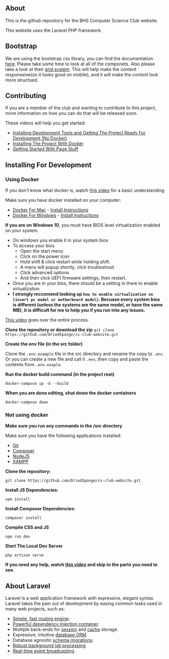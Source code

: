 ## About
This is the github repository for the BHS Computer Science Club website.

This website uses the Laravel PHP framework.


## Bootstrap
We are using the bootstrap css library, you can find the documentation [here](https://v5.getbootstrap.com/docs/5.0/getting-started/introduction/). Please take some time to look at all of the componets. Also please take a look at their [grid system](https://v5.getbootstrap.com/docs/5.0/layout/grid/). This will help make the content responseive(so it looks good on mobile), and it will make the content look more structued.

## Contributing
If you are a member of the club and wanting to contribute to this project, more information on how you can do that will be released soon.

These videos will help you get started:
- [Installing Development Tools and Getting The Project Ready For Development (No Docker)](https://www.youtube.com/watch?v=pEJEi8trSpc)
- [Installing The Project With Docker](https://youtu.be/0muvVhhZBHk)
- [Getting Started With Page Stuff](https://www.youtube.com/watch?v=d9kfCARLCR8)


## Installing For Development


### Using Docker
If you don't know what docker is, watch [this video](https://www.youtube.com/watch?v=Gjnup-PuquQ) for a basic understanding 

Make sure you have docker installed on your computer:
- [Docker For Mac](https://hub.docker.com/editions/community/docker-ce-desktop-mac/) - [Install Instructions](https://docs.docker.com/docker-for-mac/install/)
- [Docker For Windows](https://hub.docker.com/editions/community/docker-ce-desktop-windows/) - [Install Instructions](https://docs.docker.com/docker-for-windows/install/)

**If you are on Windows 10**, you must have BIOS level virtualization enabled on your system.
- On windows you enable it in your system bios 
- To access your bios
    - Open the start menu
    - Click on the power icon
    - Hold shift & click restart while holding shift.
    - A menu will popup shortly, click troubleshoot
    - Click advanced options
    - And then click UEFI firmware settings, then restart.
- Once you are in your bios, there should be a setting in there to enable virtualization
- **I strongly reccomend looking up `how to enable virtualization on {insert pc model or motherboard model}`. Becuase every system bios is different (unless the systems are the same model, or have the same MB), it is difficult for me to help you if you run into any issues.**

[This video](https://youtu.be/0muvVhhZBHk) goes over the entire process.

**Clone the repository or download the zip**
`git clone https://github.com/DriedSponge/cs-club-website.git`

**Create the env file (in the src folder)**

Clone the `.env.example` file in the src directory and rename the copy to `.env`. Or you can create a new file and call it `.env`, then copy and paste the contents from `.env.exaple`.

**Run the docker build command (in the project root)**

`docker-compose up -d --build`

**When you are done editing, shut down the docker containers**

`docker-compose down`

### Not using docker

**Make sure you run any commands in the /src directory**

Make sure you have the following applications installed:
- [Git](https://git-scm.com)
- [Composer](https://getcomposer.org/)
- [NodeJS](https://nodejs.org/en/)
- [XAMPP](https://www.apachefriends.org/index.html)

**Clone the repository:**

`git clone https://github.com/DriedSponge/cs-club-website.git`

**Install JS Dependencies:**

`npm install`

**Install Composer Dependencies:**

`composer install`

**Compile CSS and JS**

`npm run dev`

**Start The Local Dev Server**

`php artisan serve`

**If you need any help, watch [this video](https://www.youtube.com/watch?v=pEJEi8trSpc) and skip to the parts you need to see.**

## About Laravel

Laravel is a web application framework with expressive, elegant syntax. Laravel takes the pain out of development by easing common tasks used in many web projects, such as:

- [Simple, fast routing engine](https://laravel.com/docs/routing).
- [Powerful dependency injection container](https://laravel.com/docs/container).
- Multiple back-ends for [session](https://laravel.com/docs/session) and [cache](https://laravel.com/docs/cache) storage.
- Expressive, intuitive [database ORM](https://laravel.com/docs/eloquent).
- Database agnostic [schema migrations](https://laravel.com/docs/migrations).
- [Robust background job processing](https://laravel.com/docs/queues).
- [Real-time event broadcasting](https://laravel.com/docs/broadcasting).
